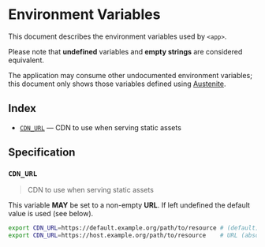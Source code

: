 # Environment Variables

This document describes the environment variables used by `<app>`.

Please note that **undefined** variables and **empty strings** are considered
equivalent.

The application may consume other undocumented environment variables; this
document only shows those variables defined using [Austenite].

[austenite]: https://github.com/ezzatron/austenite

## Index

- [`CDN_URL`](#CDN_URL) — CDN to use when serving static assets

## Specification

### `CDN_URL`

> CDN to use when serving static assets

This variable **MAY** be set to a non-empty **URL**.
If left undefined the default value is used (see below).

```sh
export CDN_URL=https://default.example.org/path/to/resource # (default)
export CDN_URL=https://host.example.org/path/to/resource    # URL (absolute)
```
